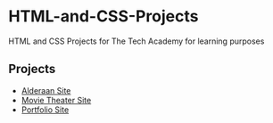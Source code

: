 # HTML-and-CSS-Projects
HTML and CSS Projects for The Tech Academy for learning purposes

## Projects
* [Alderaan Site](https://github.com/GaryMatycich/HTML-and-CSS-Projects/tree/main/The%20Space%20Station)
* [Movie Theater Site](https://github.com/GaryMatycich/HTML-and-CSS-Projects/tree/main/Bootstrap4_project)
* [Portfolio Site](https://github.com/GaryMatycich/Tech-Academy-Projects/tree/main/Portfolio%20Website)
